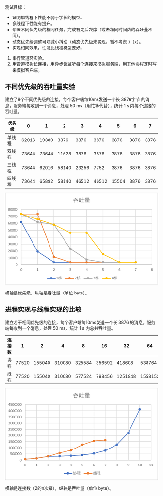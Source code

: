 测试目标：
-  证明单线程下性能不弱于学长的模型。
- 多线程下性能有提升。
- 设置不同优先级的相同任务，完成有先后次序（或者相同时间内的吞吐量不同）。
- 动态优先级调整可以减小抖动（动态优先级未实现，暂不考虑 ）（x）。
- 实现相同效果，性能比线程模型要好。


1. 串行管道环实验。
2. 用管道模拟长连接，用异步读监听每个连接来模拟服务端，用其他协程定时写来模拟客户端。

## 不同优先级的吞吐量实验

建立了8个不同优先级的连接，每个客户端每10ms发送一个长 3876字节 的消息，服务端每收到一个消息，处理 50 ms（用忙等代替），统计 1 s 内每个连接的吞吐量。

|优先级|0 | 1 | 2 | 3 | 4 | 5 | 6 | 7 |
|---|---|---|---|---|---|---|---|---| 
|单线程| 62016 | 19380  | 3876 | 3876 |3876 | 3876| 3876| 3876| 
| 双线程 |73644 | 73644  | 11628 | 3876 |3876 | 3876| 3876| 3876| 
| 三线程 |73644 | 62016  | 58140 | 23256 |7752 | 3876| 3876| 3876| 
| 四线程 |73644 | 65892  | 58140 | 46512 |46512 | 15504| 3876| 3876| 


![](../image/Pasted-image-20230106030423.png)

横轴是优先级，纵轴是吞吐量（单位 byte）。

## 进程实现与线程实现的比较

建立若干相同优先级的连接，每个客户端每10ms发送一个长 3876 的消息，服务端每收到一个消息，处理 50 ms，统计 1 s 内总共吞吐量。

|连接数| 1 |2 | 4 | 8 | 16 | 32 | 64 | 128 | 256 | 512 | 1024 |
|---|---|---|---|---|---|---|---|---| --- | --- | --- |
|协程| 77520 | 155040  | 310080 | 325584 |356592 | 418608| 538764| 775200|1251948 | 2205444 | 4120188 |
| 线程 |77520 | 155040  | 310080 | 577524 |798456 | 1251948| 1558152| 1620168| |

![](../image/Pasted-image-20230106045440.png)

横轴是连接数（2的n次幂），纵轴是吞吐量（单位 byte）。